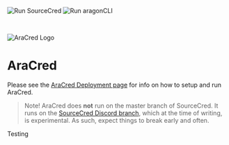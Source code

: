 ![Run SourceCred](https://github.com/aracred/AraCred/workflows/Run%20SourceCred/badge.svg)
![Run aragonCLI](https://github.com/aracred/AraCred/workflows/Run%20aragonCLI/badge.svg)

<br>

![AraCred Logo](https://avatars3.githubusercontent.com/u/63201387?s=200&v=4)

# AraCred

Please see the [AraCred Deployment page](https://aracred.github.io/website/docs/deploymentOverview/) for info on how to setup and run AraCred.

> Note! AraCred does **not** run on the master branch of SourceCred. It runs on the [SourceCred Discord branch](https://github.com/sourcecred/sourcecred/tree/discord), which at the time of writing, is experimental. As such, expect things to break early and often. 

Testing